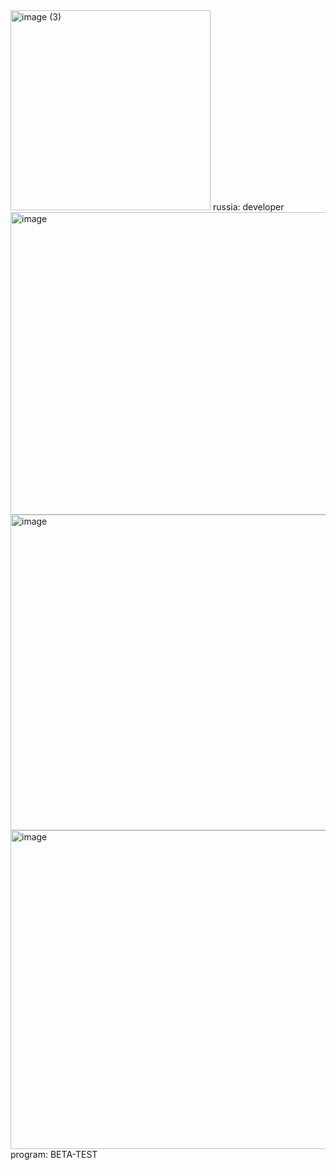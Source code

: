 <img width="320" height="320" alt="image (3)" src="https://github.com/user-attachments/assets/e2dac0c1-cfce-4066-9996-7ae7d7cc18eb" />
russia: developer
<img width="963" height="484" alt="image" src="https://github.com/user-attachments/assets/f4987831-c969-445c-9658-ae2ae8d45236" />
<img width="979" height="505" alt="image" src="https://github.com/user-attachments/assets/6675aa0e-60c0-4c13-b664-9bcfbd7db000" />
<img width="978" height="510" alt="image" src="https://github.com/user-attachments/assets/056be279-5367-40fe-b858-d6ff788d2661" />
program: BETA-TEST
